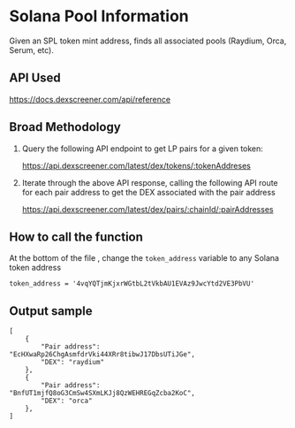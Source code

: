 # Solana Pool Information

Given an SPL token mint address, finds all associated pools (Raydium, Orca, Serum, etc).

## API Used
https://docs.dexscreener.com/api/reference

## Broad Methodology

1. Query the following API endpoint to get LP pairs for a given token:

    https://api.dexscreener.com/latest/dex/tokens/:tokenAddreses

2. Iterate through the above API response, calling the following API route for each pair address to get the DEX associated with the pair address

    https://api.dexscreener.com/latest/dex/pairs/:chainId/:pairAddresses


## How to call the function

At the bottom of the file , change the `token_address` variable to any Solana token address
```
token_address = '4vqYQTjmKjxrWGtbL2tVkbAU1EVAz9JwcYtd2VE3PbVU'
```

## Output sample
```
[
    {
        "Pair address": "EcHXwaRp26ChgAsmfdrVki44XRr8tibwJ17DbsUTiJGe",
        "DEX": "raydium"
    },
    {
        "Pair address": "BnfUT1mjfQ8oG3CmSw4SXmLKJj8QzWEHREGqZcba2KoC",
        "DEX": "orca"
    },
]
```

